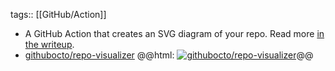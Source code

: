tags:: [[GitHub/Action]]

- A GitHub Action that creates an SVG diagram of your repo. Read more [in the writeup](https://githubnext.com/projects/repo-visualization).
- [githubocto/repo-visualizer](https://github.com/githubocto/repo-visualizer)
  @@html: <a href="https://github.com/githubocto/repo-visualizer/"><img src="https://github-readme-stats-astronomer.vercel.app/api/pin/?username=githubocto&repo=repo-visualizer&theme=tokyonight" alt="githubocto/repo-visualizer"/></a>@@